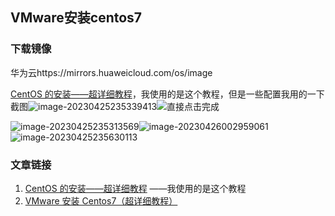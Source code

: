 ## VMware安装centos7

### 下载镜像

华为云https://mirrors.huaweicloud.com/os/image

[CentOS 的安装——超详细教程](https://blog.csdn.net/weixin_46703995/article/details/121191113)，我使用的是这个教程，但是一些配置我用的一下截图![image-20230425235339413](https://chunhui-a.oss-cn-nanjing.aliyuncs.com/typora/img/image-20230425235339413.png)![直接点击完成](https://chunhui-a.oss-cn-nanjing.aliyuncs.com/typora/img/image-20230425235419780.png)

![image-20230425235313569](https://chunhui-a.oss-cn-nanjing.aliyuncs.com/typora/img/image-20230425235313569.png)![image-20230426002959061](https://chunhui-a.oss-cn-nanjing.aliyuncs.com/typora/img/image-20230426002959061.png)![image-20230425235630113](https://chunhui-a.oss-cn-nanjing.aliyuncs.com/typora/img/image-20230425235630113.png)

### 文章链接

1. [CentOS 的安装——超详细教程](https://blog.csdn.net/weixin_46703995/article/details/121191113) ——我使用的是这个教程
1. [VMware 安装 Centos7（超详细教程）](https://blog.csdn.net/weixin_58024114/article/details/125172058)

